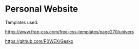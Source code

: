 # Personal Website

Templates used:

https://www.free-css.com/free-css-templates/page270/univers

https://github.com/P0WEX/Gesko
